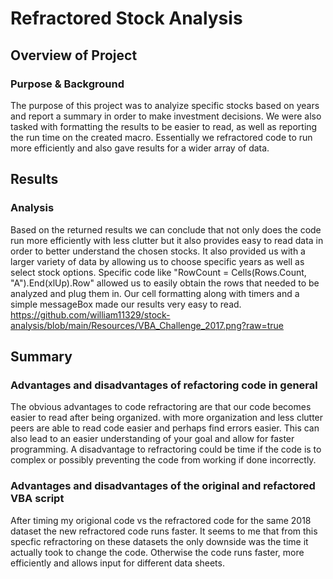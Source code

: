# Refractored Stock Analysis

## Overview of Project
 
### Purpose & Background
 The purpose of this project was to analyize specific stocks based on years and report a summary in order to make investment decisions. We were also tasked with formatting the results to be easier to read, as well as reporting the run time on the created macro. Essentially we refractored code to run more efficiently and also gave results for a wider array of data.
## Results

### Analysis
Based on the returned results we can conclude that not only does the code run more efficiently with less clutter but it also provides easy to read data in order to better understand the chosen stocks. It also provided us with a larger variety of data by allowing us to choose specific years as well as select stock options. Specific code like "RowCount = Cells(Rows.Count, "A").End(xlUp).Row" allowed us to easily obtain the rows that needed to be analyzed and plug them in. Our cell formatting along with timers and a simple messageBox made our results very easy to read.
https://github.com/william11329/stock-analysis/blob/main/Resources/VBA_Challenge_2017.png?raw=true

## Summary

### Advantages and disadvantages of refactoring code in general
The obvious advantages to code refractoring are that our code becomes easier to read after being organized. with more organization and less clutter peers are able to read code easier and perhaps find errors easier. This can also lead to an easier understanding of your goal and allow for faster programming. A disadvantage to refractoring could be time if the code is to complex or possibly preventing the code from working if done incorrectly.
### Advantages and disadvantages of the original and refactored VBA script
After timing my origional code vs the refractored code for the same 2018 dataset the new refractored code runs faster. It seems to me that from this specfic refractoring on these datasets the only downside was the time it actually took to change the code. Otherwise the code runs faster, more efficiently and allows input for different data sheets.


